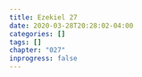 ```yaml
---
title: Ezekiel 27
date: 2020-03-28T20:28:02-04:00
categories: []
tags: []
chapter: "027"
inprogress: false
---
```


